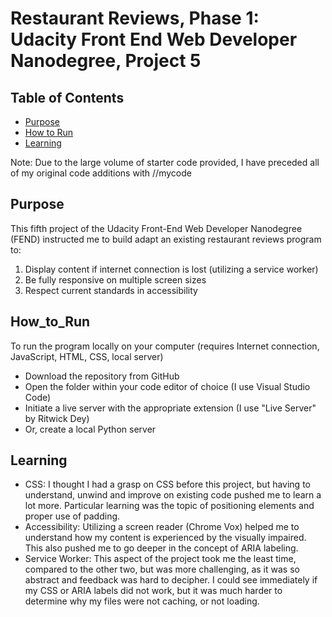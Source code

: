 Restaurant Reviews, Phase 1: Udacity Front End Web Developer Nanodegree, Project 5
======================================================================

## Table of Contents

* [Purpose](#purpose)
* [How to Run](#how_to_run)
* [Learning](#learning)


Note: Due to the large volume of starter code provided, I have preceded all of my original code additions with //mycode

## Purpose

This fifth project of the Udacity Front-End Web Developer Nanodegree (FEND) instructed me to build adapt an existing restaurant reviews program to:
1. Display content if internet connection is lost (utilizing a service worker)
2. Be fully responsive on multiple screen sizes
3. Respect current standards in accessibility


## How_to_Run

To run the program locally on your computer (requires Internet connection, JavaScript, HTML, CSS, local server)
* Download the repository from GitHub
* Open the folder within your code editor of choice (I use Visual Studio Code)
* Initiate a live server with the appropriate extension (I use "Live Server" by Ritwick Dey)
* Or, create a local Python server


## Learning

* CSS: I thought I had a grasp on CSS before this project, but having to understand, unwind and improve on existing code pushed me to learn a lot more. Particular learning was the topic of positioning elements and proper use of padding.
* Accessibility: Utilizing a screen reader (Chrome Vox) helped me to understand how my content is experienced by the visually impaired. This also pushed me to go deeper in the concept of ARIA labeling.
* Service Worker: This aspect of the project took me the least time, compared to the other two, but was more challenging, as it was so abstract and feedback was hard to decipher. I could see immediately if my CSS or ARIA labels did not work, but it was much harder to determine why my files were not caching, or not loading.
